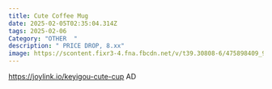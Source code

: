 ```yaml
---
title: Cute Coffee Mug
date: 2025-02-05T02:35:04.314Z
tags: 2025-02-06
Category: "OTHER  "
description: " PRICE DROP, 8.xx"
image: https://scontent.fixr3-4.fna.fbcdn.net/v/t39.30808-6/475898409_9707891859234827_4375950676160822546_n.jpg?_nc_cat=106&ccb=1-7&_nc_sid=aa7b47&_nc_ohc=y1499u6HcvkQ7kNvgFHiS2I&_nc_oc=Adj1hI0HjU-BOV59I5k2a07R8uC0hFbNA6GyeIsCaraX-sRQc8vemyKGoI6c-Rr3i5UhaVNhTR5GzW6tQ02br6xt&_nc_zt=23&_nc_ht=scontent.fixr3-4.fna&_nc_gid=AFbXNuiKt1-HvDn2UFXVF-2&oh=00_AYCRNGT0KqWpV9rN870SD8gb7lG_2oiTi6XDLNiImBCf3A&oe=67A88788
---
```

https://joylink.io/keyigou-cute-cup   AD